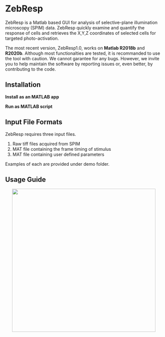 # ZebResp

ZebResp is a Matlab based GUI for analysis of selective-plane illumination microscopy (SPIM) data. ZebResp quickly examine and quantify the response of cells and retrieves the X,Y,Z coordinates of selected cells for targeted photo-activation. 

The most recent version, ZebResp1.0, works on **Matlab R2018b** and **R2020b**. Although most functionalties are tested, it is recommanded to use the tool with caution. We cannot garantee for any bugs. However, we invite you to help maintain the software by reporting issues or, even better, by contributing to the code.

<h2> Installation </h2>
<b> Install as an MATLAB app </b>

<b> Run as MATLAB script </b>

<h2> Input File Formats </h2>
ZebResp requires three input files.
<ol>
    <li> Raw tiff files acquired from SPIM </li> 
    <li> MAT file containing the frame timing of stimulus </li> 
    <li> MAT file containing user defined parameters </li> 
</ol>
Examples of each are provided under demo folder.

<h2> Usage Guide </h2>

<p align="center">
  <img src="https://github.com/john-robert/splitlab/blob/master/SplitLab1.9.0/screen.png" align="center" height="460">
</p>
